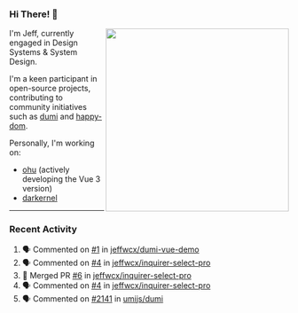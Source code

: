 ### Hi There! 👋

[<img src="https://github-contribution-stats.vercel.app/api/?username=jeffwcx" align="right" width="330" />](https://github.com/jeffwcx)

I'm Jeff, currently engaged in Design Systems & System Design.

I'm a keen participant in open-source projects, contributing to community initiatives such as [dumi](https://github.com/umijs/dumi) and [happy-dom](https://github.com/capricorn86/happy-dom).

Personally, I'm working on: 
+ [ohu](https://github.com/jeffwcx/ohu-mobile) (actively developing the Vue 3 version)
+ [darkernel](https://github.com/darkernel)


----

### Recent Activity

<!--START_SECTION:activity-->
1. 🗣 Commented on [#1](https://github.com/jeffwcx/dumi-vue-demo/issues/1#issuecomment-2288118670) in [jeffwcx/dumi-vue-demo](https://github.com/jeffwcx/dumi-vue-demo)
2. 🗣 Commented on [#4](https://github.com/jeffwcx/inquirer-select-pro/issues/4#issuecomment-2269556592) in [jeffwcx/inquirer-select-pro](https://github.com/jeffwcx/inquirer-select-pro)
3. 🎉 Merged PR [#6](https://github.com/jeffwcx/inquirer-select-pro/pull/6) in [jeffwcx/inquirer-select-pro](https://github.com/jeffwcx/inquirer-select-pro)
4. 🗣 Commented on [#4](https://github.com/jeffwcx/inquirer-select-pro/issues/4#issuecomment-2267620608) in [jeffwcx/inquirer-select-pro](https://github.com/jeffwcx/inquirer-select-pro)
5. 🗣 Commented on [#2141](https://github.com/umijs/dumi/issues/2141#issuecomment-2255906096) in [umijs/dumi](https://github.com/umijs/dumi)
<!--END_SECTION:activity-->
